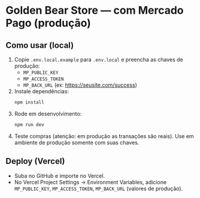 
# Golden Bear Store — com Mercado Pago (produção)

## Como usar (local)
1. Copie `.env.local.example` para `.env.local` e preencha as chaves de produção:
   - `MP_PUBLIC_KEY`
   - `MP_ACCESS_TOKEN`
   - `MP_BACK_URL` (ex: https://seusite.com/success)
2. Instale dependências:
   ```bash
   npm install
   ```
3. Rode em desenvolvimento:
   ```bash
   npm run dev
   ```
4. Teste compras (atenção: em produção as transações são reais). Use em ambiente de produção somente com suas chaves.

## Deploy (Vercel)
- Suba no GitHub e importe no Vercel.
- No Vercel Project Settings → Environment Variables, adicione `MP_PUBLIC_KEY`, `MP_ACCESS_TOKEN`, `MP_BACK_URL` (valores de produção).
